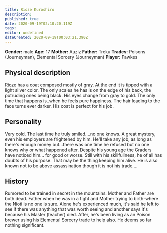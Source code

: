 ```yaml
---
title: Rioze Kuroshiro
description: 
published: true
date: 2020-09-19T02:10:20.119Z
tags: 
editor: undefined
dateCreated: 2020-09-19T00:03:21.390Z
---
```


**Gender:** male
**Age:** 17
**Mother:** Auziz
**Father:** Treku
**Trades:** Poisons (Journeyman), Elemental Sorcery (Journeyman)
**Player:** Fawkes

## Physical description

Rioze has a coat composed mostly of gray. At the end it is tipped with a light silver color. The only scales he has is on the edge of his back, the potruding ones being black. His eyes change from gray to gold. The only time that happens is..when he feels pure happiness. The hair leading to the face turns ever darker. His coat is perfect for his job.

## Personality

Very cold. The last time he truly smiled....no one knows. A great mystery, even his employers are frightened by him. He'll take any job, as long as there's enough money but...there was one time he refused but no one knows why or what happened after. Despite his young age the Graders have noticed him... for good or worse. Still with his skillfullness, he of all has doubts of his purpose. That may be the thing keeping him alive. He is also known not to be above assassination though it is not his trade....

## History

Rumored to be trained in secret in the mountains. Mother and Father are both dead. Father when he was in a fight and Mother trying to birth-where the Nioti is no one is sure. Alone he's experienced much, it's said he left to see if there was anything that was worth seeing and another says it's because his Master (teacher) died. After, he's been living as an Poison brewer using his Elemental Sorcery trade to help also. He deems so far nothing significant.